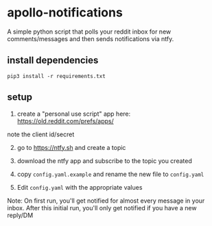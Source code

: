 # apollo-notifications

A simple python script that polls your reddit inbox for new comments/messages
and then sends notifications via ntfy.

## install dependencies

````
pip3 install -r requirements.txt
````

## setup

1. create a "personal use script" app here: https://old.reddit.com/prefs/apps/

note the client id/secret

2. go to https://ntfy.sh and create a topic

3. download the ntfy app and subscribe to the topic you created

4. copy `config.yaml.example` and rename the new file to `config.yaml`

5. Edit `config.yaml` with the appropriate values


Note: On first run, you'll get notified for almost every message in your inbox. After this initial run, you'll only get notified if you have a new reply/DM
